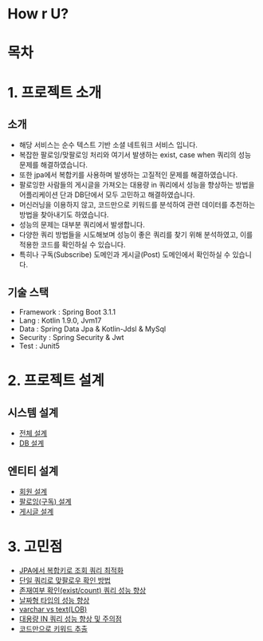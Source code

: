 # How r U?

# 목차

# 1. 프로젝트 소개
## 소개
* 해당 서비스는 순수 텍스트 기반 소셜 네트워크 서비스 입니다.
* 복잡한 팔로잉/맞팔로잉 처리와 여기서 발생하는 exist, case when 쿼리의 성능 문제를 해결하였습니다.
* 또한 jpa에서 복합키를 사용하며 발생하는 고질적인 문제를 해결하였습니다.
* 팔로잉한 사람들의 게시글을 가져오는 대용량 in 쿼리에서 성능을 향상하는 방법을 어플리케이션 단과 DB단에서 모두 고민하고 해결하였습니다.
* 머신러닝을 이용하지 않고, 코드만으로 키워드를 분석하여 관련 데이터를 추천하는 방법을 찾아내기도 하였습니다.
* 성능의 문제는 대부분 쿼리에서 발생합니다.
* 다양한 쿼리 방법들을 시도해보며 성능이 좋은 쿼리를 찾기 위해 분석하였고, 이를 적용한 코드를 확인하실 수 있습니다.
* 특히나 구독(Subscribe) 도메인과 게시글(Post) 도메인에서 확인하실 수 있습니다.
## 기술 스택
* Framework : Spring Boot 3.1.1
* Lang : Kotlin 1.9.0, Jvm17 
* Data : Spring Data Jpa & Kotlin-Jdsl & MySql 
* Security : Spring Security & Jwt 
* Test : Junit5

# 2. 프로젝트 설계
## 시스템 설계
* [전체 설계]()
* [DB 설계]()
## 엔티티 설계
* [회원 설계](https://github.com/liveforone/howru/blob/master/Documents/MEMBER_DESIGN.md)
* [팔로잉(구독) 설계](https://github.com/liveforone/howru/blob/master/Documents/SUBSCRIBE_DESIGN.md)
* [게시글 설계](https://github.com/liveforone/howru/blob/master/Documents/POST_DESIGN.md)

# 3. 고민점
* [JPA에서 복합키로 조회 쿼리 최적화](https://github.com/liveforone/howru/blob/master/Documents/COMPOSITE_KEY_IN_JPA.md)
* [단일 쿼리로 맞팔로우 확인 방법](https://github.com/liveforone/howru/blob/master/Documents/FOLLOW_EACH_CHECK_BY_QUERY.md)
* [존재여부 확인(exist/count) 쿼리 성능 향상](https://github.com/liveforone/howru/blob/master/Documents/EXIST_VS_COUNT_QUERY.md)
* [날짜형 타입의 성능 향상](https://github.com/liveforone/howru/blob/master/Documents/DATETIME_PERFORMANCE.md)
* [varchar vs text(LOB)](https://github.com/liveforone/howru/blob/master/Documents/VARCHAR_VS_TEXT.md)
* [대용량 IN 쿼리 성능 향상 및 주의점](https://github.com/liveforone/howru/blob/master/Documents/BULK_IN_QUERY_PERFORMANCE.md)
* [코드만으로 키워드 추출](https://github.com/liveforone/howru/blob/master/Documents/KEYWORD_EXTRACT_RECOMMEND.md)